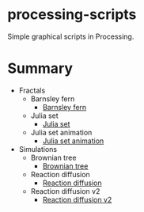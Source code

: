 # processing-scripts

Simple graphical scripts in Processing.

# Summary

* Fractals
    * Barnsley fern
        * [Barnsley fern](./Fractals/Barnsley_fern/Barnsley_fern.pde)
    * Julia set
        * [Julia set](./Fractals/Julia_set/Julia_set.pde)
    * Julia set animation
        * [Julia set animation](./Fractals/Julia_set_animation/Julia_set_animation.pde)
* Simulations
    * Brownian tree
        * [Brownian tree](./Simulations/Brownian_tree/Brownian_tree.pde)
    * Reaction diffusion
        * [Reaction diffusion](./Simulations/Reaction_diffusion/Reaction_diffusion.pde)
    * Reaction diffusion v2
        * [Reaction diffusion v2](./Simulations/Reaction_diffusion_v2/Reaction_diffusion_v2.pde)
